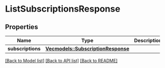 # ListSubscriptionsResponse

## Properties

Name | Type | Description | Notes
------------ | ------------- | ------------- | -------------
**subscriptions** | [**Vec<models::SubscriptionResponse>**](SubscriptionResponse.md) |  | 

[[Back to Model list]](../README.md#documentation-for-models) [[Back to API list]](../README.md#documentation-for-api-endpoints) [[Back to README]](../README.md)


